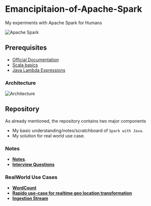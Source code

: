 # Emancipitaion-of-Apache-Spark
My experiments with Apache Spark for Humans

![Apache Spark](https://github.com/akshaybahadur21/Emancipitaion-of-Apache-Spark/blob/master/WordCount/spark.png)

## Prerequisites
- [Official Documentation](https://spark.apache.org/)
- [Scala basics](https://www.scala-lang.org/)
- [Java Lambda Expressions](https://docs.oracle.com/javase/tutorial/java/javaOO/lambdaexpressions.html)

### Architecture
![Architecture](https://d1.awsstatic.com/Data%20Lake/what-is-apache-spark.b3a3099296936df595d9a7d3610f1a77ff0749df.PNG)

## Repository
As already mentioned, the repository contains two major components

- My basic understanding/notes/scratchboard of `Spark with Java`.
- My solution for real world use case.

### Notes
- [**Notes**](https://github.com/akshaybahadur21/Emancipitaion-of-Apache-Spark/tree/master/Basics).
- [**Interview Questions**](https://github.com/akshaybahadur21/Emancipitaion-of-Apache-Spark/tree/master/Interview)

### RealWorld Use Cases

- [**WordCount**](https://github.com/akshaybahadur21/Emancipitaion-of-Apache-Spark/tree/master/WordCount)
- [**Rapido use-case for realtime geo location transformation**](https://github.com/akshaybahadur21/Emancipitaion-of-Apache-Spark/tree/master/Rapido)
- [**Ingestion Stream**](https://github.com/akshaybahadur21/Emancipitaion-of-Apache-Spark/tree/master/IngestionStream)

